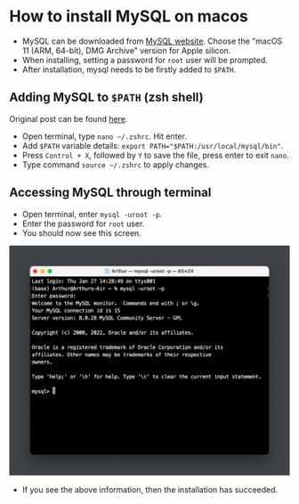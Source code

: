 # How to install MySQL on macos

  - MySQL can be downloaded from [MySQL website](https://dev.mysql.com/downloads/mysql/). Choose the "macOS 11 (ARM, 64-bit), DMG Archive" version for Apple silicon.
  - When installing, setting a password for `root` user will be prompted.
  -  After installation, mysql needs to be firstly added to `$PATH`.

## Adding MySQL to `$PATH` (zsh shell)

Original post can be found [here](https://code2care.org/pages/permanently-set-path-variable-in-mac-zsh-shell).

- Open terminal, type `nano ~/.zshrc`. Hit enter.
- Add `$PATH` variable details: `export PATH="$PATH:/usr/local/mysql/bin"`.
- Press `Control + X`, followed by `Y` to save the file, press enter to exit `nano`.
- Type command `source ~/.zshrc` to apply changes.

## Accessing MySQL through terminal

- Open terminal, enter `mysql -uroot -p`.
- Enter the password for `root` user.
- You should now see this screen.

![sql screen](images/mysql_first_screen.png)

- If you see the above information, then the installation has succeeded.
